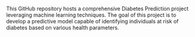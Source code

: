 This GitHub repository hosts a comprehensive Diabetes Prediction project leveraging machine learning techniques. The goal of this project is to develop a predictive model capable of identifying individuals at risk of diabetes based on various health parameters.
